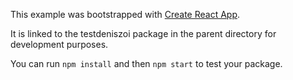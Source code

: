 This example was bootstrapped with [Create React App](https://github.com/facebook/create-react-app).

It is linked to the testdeniszoi package in the parent directory for development purposes.

You can run `npm install` and then `npm start` to test your package.
